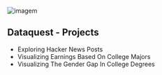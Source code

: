 ![imagem](https://user-images.githubusercontent.com/56726744/94052392-43fd4f80-fdaf-11ea-8f44-c7660cb32ab6.png)

## Dataquest - Projects

- Exploring Hacker News Posts
- Visualizing Earnings Based On College Majors
- Visualizing The Gender Gap In College Degrees
